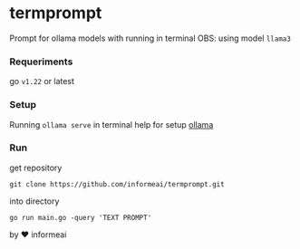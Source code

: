 # termprompt

Prompt for ollama models with running in terminal
OBS: using model `llama3`

### Requeriments

go `v1.22` or latest

### Setup

Running `ollama serve` in terminal
help for setup [ollama](https://github.com/ollama/ollama)

### Run

get repository

```
git clone https://github.com/informeai/termprompt.git
```

into directory

```
go run main.go -query 'TEXT PROMPT'
```

by :heart: informeai
